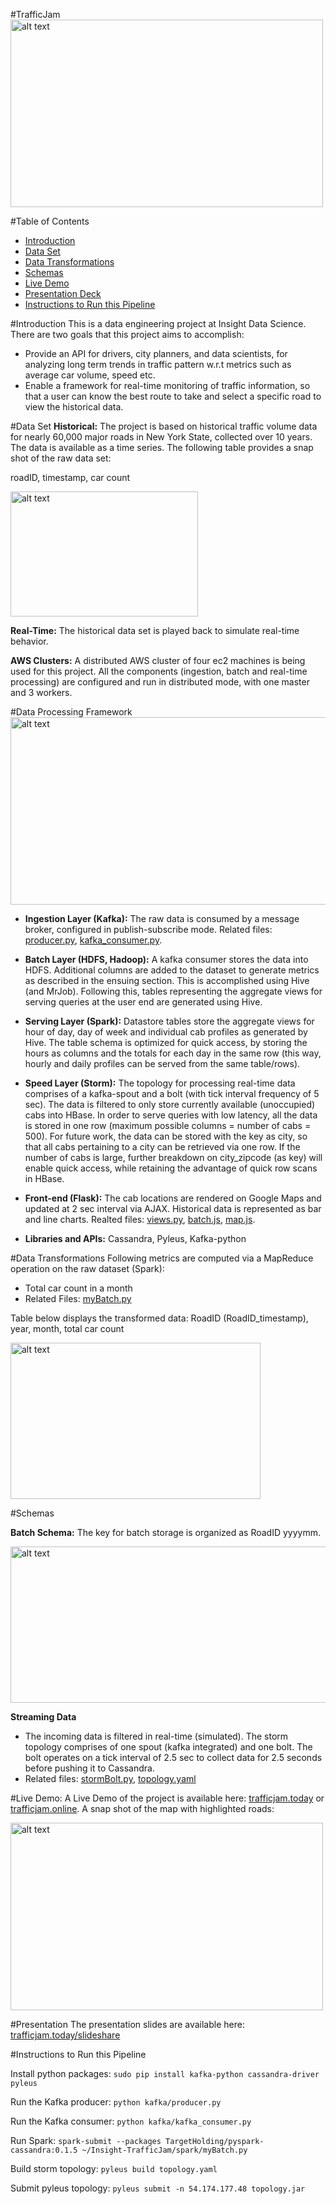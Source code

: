 #TrafficJam
<img src="https://github.com/zachliu/Insight-TrafficJam/blob/master/images/traffic.jpg" alt="alt text" width="500" height="300">


#Table of Contents
- <a href= "https://github.com/zachliu/Insight-TrafficJam/blob/master/README.md#introduction">Introduction</a>
- <a href= "https://github.com/zachliu/Insight-TrafficJam/blob/master/README.md#data-set">Data Set</a>
- <a href= "https://github.com/zachliu/Insight-TrafficJam/blob/master/README.md#data-transformations">Data Transformations</a>
- <a href= "https://github.com/zachliu/Insight-TrafficJam/blob/master/README.md#schemas">Schemas</a>
- <a href= "https://github.com/zachliu/Insight-TrafficJam/blob/master/README.md#live-demo">Live Demo</a>
- <a href= "https://github.com/zachliu/Insight-TrafficJam/blob/master/README.md#presentation-deck">Presentation Deck</a>
- <a href= "https://github.com/zachliu/Insight-TrafficJam/blob/master/README.md#instructions-to-run-this-pipeline">Instructions to Run this Pipeline</a>


#Introduction
This is a data engineering project at Insight Data Science. There are two goals that this project aims to accomplish:
- Provide an API for drivers, city planners, and data scientists, for analyzing long term trends in traffic pattern w.r.t metrics such as average car volume, speed etc.
- Enable a framework for real-time monitoring of traffic information, so that a user can know the best route to take and select a specific road to view the historical data.

#Data Set
**Historical:**
The project is based on historical traffic volume data for nearly 60,000 major roads in New York State, collected over 10 years. The data is available as a time series. The following table provides a snap shot of the raw data set:

roadID, timestamp, car count

<img src="https://github.com/zachliu/Insight-TrafficJam/blob/master/images/rawdata.png" alt="alt text" width="300" height="200">

**Real-Time:**
The historical data set is played back to simulate real-time behavior.

**AWS Clusters:**
A distributed AWS cluster of four ec2 machines is being used for this project. All the components (ingestion, batch and real-time processing) are configured and run in distributed mode, with one master and 3 workers.

#Data Processing Framework
<img src="https://github.com/zachliu/Insight-TrafficJam/blob/master/images/pipeline.png" alt="alt text" width="600" height="300">

- **Ingestion Layer (Kafka):** The raw data is consumed by a message broker, configured in publish-subscribe mode. Related files: <a href= "https://github.com/zachliu/Insight-TrafficJam/blob/master/kafka/producer.py">producer.py</a>, <a href= "https://github.com/zachliu/Insight-TrafficJam/blob/master/kafka/kafka_consumer.py">kafka_consumer.py</a>.

- **Batch Layer (HDFS, Hadoop):** A kafka consumer stores the data into HDFS. Additional columns are added to the dataset to generate metrics as described in the ensuing section. This is accomplished using Hive (and MrJob). Following this, tables representing the aggregate views for serving queries at the user end are generated using Hive.

- **Serving Layer (Spark):** Datastore tables store the aggregate views for hour of day, day of week and individual cab profiles as generated by Hive. The table schema is optimized for quick access, by storing the hours as columns and the totals for each day in the same row (this way, hourly and daily profiles can be served from the same table/rows).

- **Speed Layer (Storm):** The topology for processing real-time data comprises of a kafka-spout and a bolt (with tick interval frequency of 5 sec). The data is filtered to only store currently available (unoccupied) cabs into HBase. In order to serve queries with low latency, all the data is stored in one row (maximum possible columns = number of cabs = 500). For future work, the data can be stored with the key as city, so that all cabs pertaining to a city can be retrieved via one row. If the number of cabs is large, further breakdown on city_zipcode (as key) will enable quick access, while retaining the advantage of quick row scans in HBase.

- **Front-end (Flask):** The cab locations are rendered on Google Maps and updated at 2 sec interval via AJAX. Historical data is represented as bar and line charts. Realted files: <a href= "https://github.com/zachliu/Insight-TrafficJam/blob/master/flask/app/views.py">views.py</a>, <a href= "https://github.com/zachliu/Insight-TrafficJam/blob/master/flask/app/static/batch.js">batch.js</a>, <a href="https://github.com/zachliu/Insight-TrafficJam/blob/master/flask/app/static/map.js">map.js</a>.

- **Libraries and APIs:** Cassandra, Pyleus, Kafka-python

#Data Transformations
Following metrics are computed via a MapReduce operation on the raw dataset (Spark):
- Total car count in a month
- Related Files: <a href= "https://github.com/zachliu/Insight-TrafficJam/blob/master/spark/myBatch.py">myBatch.py</a>  

Table below displays the transformed data: RoadID (RoadID_timestamp), year, month, total car count

<img src="https://github.com/zachliu/Insight-TrafficJam/blob/master/images/triptable.png" alt="alt text" width="400" height="250">


#Schemas

**Batch Schema:**
The key for batch storage is organized as RoadID yyyymm.

<img src="https://github.com/zachliu/Insight-TrafficJam/blob/master/images/batchschema.png" alt="alt text" width="650" height="250">

**Streaming Data**
- The incoming data is filtered in real-time (simulated). The storm topology comprises of one spout (kafka integrated) and one bolt. The bolt operates on a tick interval of 2.5 sec to collect data for 2.5 seconds before pushing it to Cassandra.
- Related files: <a href= "https://github.com/zachliu/Insight-TrafficJam/blob/master/Storm/cab_topology/cab_topology/stormBolt.py">stormBolt.py</a>, <a href= "https://github.com/zachliu/Insight-TrafficJam/blob/master/Storm/cab_topology/topology.yaml">topology.yaml</a>

#Live Demo:
A Live Demo of the project is available here: <a href= "http://trafficjam.today">trafficjam.today</a> or <a href= "http://trafficjam.online">trafficjam.online</a>. A snap shot of the map with highlighted roads:


<img src="https://github.com/zachliu/Insight-TrafficJam/blob/master/images/realtime.png" alt="alt text" width="500" height="300">

#Presentation
The presentation slides are available here:
<a href= "http://trafficjam.today/slideshare">trafficjam.today/slideshare</a>

#Instructions to Run this Pipeline

Install python packages:
```sudo pip install kafka-python cassandra-driver pyleus```

Run the Kafka producer:
```python kafka/producer.py```

Run the Kafka consumer:
```python kafka/kafka_consumer.py```

Run Spark:
```spark-submit --packages TargetHolding/pyspark-cassandra:0.1.5 ~/Insight-TrafficJam/spark/myBatch.py```


Build storm topology:
```pyleus build topology.yaml```

Submit pyleus topology:
```pyleus submit -n 54.174.177.48 topology.jar```






